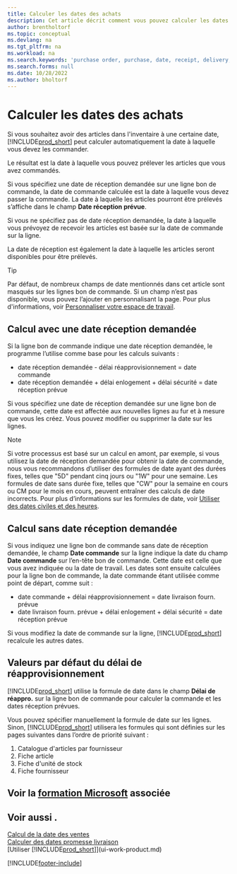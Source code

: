 ```yaml
---
title: Calculer les dates des achats
description: Cet article décrit comment vous pouvez calculer les dates des achats.
author: brentholtorf
ms.topic: conceptual
ms.devlang: na
ms.tgt_pltfrm: na
ms.workload: na
ms.search.keywords: 'purchase order, purchase, date, receipt, delivery, lead time'
ms.search.forms: null
ms.date: 10/28/2022
ms.author: bholtorf
---
```

# <a name="calculate-dates-for-purchases"></a>Calculer les dates des achats

Si vous souhaitez avoir des articles dans l'inventaire à une certaine date, [!INCLUDE[prod_short](includes/prod_short.md)] peut calculer automatiquement la date à laquelle vous devez les commander. 

Le résultat est la date à laquelle vous pouvez prélever les articles que vous avez commandés.  

Si vous spécifiez une date de réception demandée sur une ligne bon de commande, la date de commande calculée est la date à laquelle vous devez passer la commande. La date à laquelle les articles pourront être prélevés s’affiche dans le champ **Date réception prévue**.  

Si vous ne spécifiez pas de date réception demandée, la date à laquelle vous prévoyez de recevoir les articles est basée sur la date de commande sur la ligne. 

La date de réception est également la date à laquelle les articles seront disponibles pour être prélevés.  

> [!TIP]
> Par défaut, de nombreux champs de date mentionnés dans cet article sont masqués sur les lignes bon de commande. Si un champ n’est pas disponible, vous pouvez l’ajouter en personnalisant la page. Pour plus d'informations, voir [Personnaliser votre espace de travail](ui-personalization-user.md).

## <a name="calculating-with-a-requested-receipt-date"></a>Calcul avec une date réception demandée

Si la ligne bon de commande indique une date réception demandée, le programme l’utilise comme base pour les calculs suivants :  

- date réception demandée - délai réapprovisionnement = date commande  
- date réception demandée + délai enlogement + délai sécurité = date réception prévue  

Si vous spécifiez une date de réception demandée sur une ligne bon de commande, cette date est affectée aux nouvelles lignes au fur et à mesure que vous les créez. Vous pouvez modifier ou supprimer la date sur les lignes.  

> [!NOTE]
> Si votre processus est basé sur un calcul en amont, par exemple, si vous utilisez la date de réception demandée pour obtenir la date de commande, nous vous recommandons d’utiliser des formules de date ayant des durées fixes, telles que "5D" pendant cinq jours ou "1W" pour une semaine. Les formules de date sans durée fixe, telles que "CW" pour la semaine en cours ou CM pour le mois en cours, peuvent entraîner des calculs de date incorrects. Pour plus d’informations sur les formules de date, voir [Utiliser des dates civiles et des heures](ui-enter-date-ranges.md).

## <a name="calculating-without-a-requested-receipt-date"></a>Calcul sans date réception demandée

Si vous indiquez une ligne bon de commande sans date de réception demandée, le champ **Date commande** sur la ligne indique la date du champ **Date commande** sur l’en-tête bon de commande. Cette date est celle que vous avez indiquée ou la date de travail. Les dates sont ensuite calculées pour la ligne bon de commande, la date commande étant utilisée comme point de départ, comme suit :  

- date commande + délai réapprovisionnement = date livraison fourn. prévue  
- date livraison fourn. prévue + délai enlogement + délai sécurité = date réception prévue  

Si vous modifiez la date de commande sur la ligne, [!INCLUDE[prod_short](includes/prod_short.md)] recalcule les autres dates.  

## <a name="default-values-for-lead-time-calculation"></a>Valeurs par défaut du délai de réapprovisionnement

[!INCLUDE[prod_short](includes/prod_short.md)] utilise la formule de date dans le champ **Délai de réappro.** sur la ligne bon de commande pour calculer la commande et les dates réception prévues.  

Vous pouvez spécifier manuellement la formule de date sur les lignes. Sinon, [!INCLUDE[prod_short](includes/prod_short.md)] utilisera les formules qui sont définies sur les pages suivantes dans l’ordre de priorité suivant :

1. Catalogue d'articles par fournisseur
2. Fiche article
3. Fiche d'unité de stock
4. Fiche fournisseur

## <a name="see-related-microsoft-training"></a>Voir la [formation Microsoft](/training/modules/estimate-receipt-dates-dynamics-365-business-central/) associée

## <a name="see-also"></a>Voir aussi .

[Calcul de la date des ventes](sales-date-calculation-for-sales.md)  
[Calculer des dates promesse livraison](sales-how-to-calculate-order-promising-dates.md)  
[Utiliser [!INCLUDE[prod_short](includes/prod_short.md)]](ui-work-product.md)  


[!INCLUDE[footer-include](includes/footer-banner.md)]
